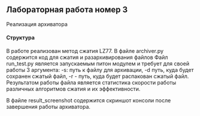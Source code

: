 ## Лабораторная работа номер 3
Реализация архиватора

#### Структура
В работе реализован метод сжатия LZ77.
В файле archiver.py содержится код для сжатия и разархивирования файлов
Файл run_test.py является запускаемым питон модулем и требует для своей работы 3 аргумента: -s: путь к файлу для архивации, -d путь, куда будет сохранен сжатый файл, -r - путь, куда будет распакован сжатый файл. Результатом работы файла является статистика скорости работы различных алгоритмов сжатия и их эффективности.

В файле result_screenshot содержится скриншот консоли после завершения работы архиватора. 

